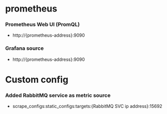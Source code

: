 # prometheus
### Prometheus Web UI (PromQL)
* http://{prometheus-address}:9090

### Grafana source
* http://{prometheus-address}:9090

# Custom config
### Added RabbitMQ service as metric source
* scrape_configs:static_configs:targets:{RabbitMQ SVC ip address}:15692
